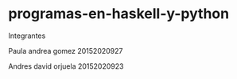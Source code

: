# programas-en-haskell-y-python

Integrantes

Paula andrea gomez 20152020927

Andres david orjuela 20152020923
